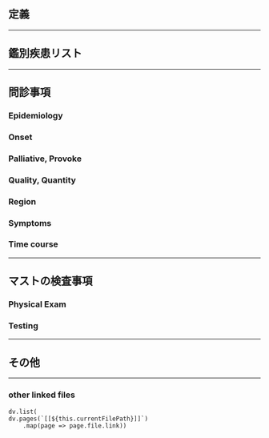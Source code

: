 ## 定義
---
## 鑑別疾患リスト
---
## 問診事項
### Epidemiology
### Onset
### Palliative, Provoke
### Quality, Quantity
### Region
### Symptoms
### Time course
---
## マストの検査事項
### Physical Exam
### Testing
---
## その他
---
### other linked files
```dataviewjs
dv.list(
dv.pages(`[[${this.currentFilePath}]]`)
	.map(page => page.file.link))
```
